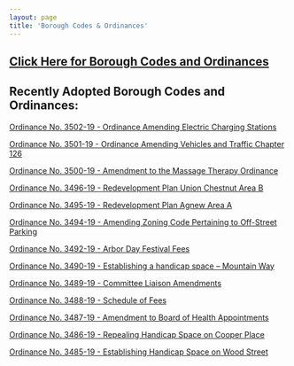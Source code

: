 ```yaml
---
layout: page
title: 'Borough Codes & Ordinances'
---
```


<h2><a href="http://ecode360.com/RU0183?needHash=true">Click Here for Borough Codes and Ordinances</a></h2>

## Recently Adopted Borough Codes and Ordinances:


[Ordinance No. 3502-19 - Ordinance Amending Electric Charging Stations](https://storage.googleapis.com/static.rutherford-nj.com/codes-ordinances/3502-19%20Ordinance%20Amending%20Electric%20Charging%20Stations.pdf)

[Ordinance No. 3501-19 - Ordinance Amending Vehicles and Traffic Chapter 126](https://storage.googleapis.com/static.rutherford-nj.com/codes-ordinances/3501-19%20Ordinance%20Amending%20Chapter%20126.pdf)

[Ordinance No. 3500-19 - Amendment to the Massage Therapy Ordinance](https://storage.googleapis.com/static.rutherford-nj.com/codes-ordinances/3500-19%20CHAPTER%2055%20-%20Repeal%20and%20Replace.pdf)

[Ordinance No. 3496-19 - Redevelopment Plan Union Chestnut Area B](https://storage.googleapis.com/static.rutherford-nj.com/codes-ordinances/3496-19%20Redevelopment%20Plan%20-%20Union%20%26%20Chestnut%20Area%20B.pdf)

[Ordinance No. 3495-19 - Redevelopment Plan Agnew Area A](https://storage.googleapis.com/static.rutherford-nj.com/codes-ordinances/3495-19%20Redevelopment%20Plan%20-%20Agnew%20Area%20A.pdf)

[Ordinance No. 3494-19 - Amending Zoning Code Pertaining to Off-Street Parking](https://storage.googleapis.com/static.rutherford-nj.com/codes-ordinances/3494-19%20amending%20the%20zoning%20code%20pertaining%20to%20off-street%20parking_1.pdf)

[Ordinance No. 3492-19 - Arbor Day Festival Fees](https://storage.googleapis.com/static.rutherford-nj.com/codes-ordinances/3492-19%20Arbor%20Day%20Festival%20Fees.pdf)

[Ordinance No. 3490-19 - Establishing a handicap space – Mountain Way](https://storage.googleapis.com/static.rutherford-nj.com/codes-ordinances/3490-19%20Establishing%20a%20handicap%20space%20-%20Mountain%20Way.pdf)

[Ordinance No. 3489-19 - Committee Liaison Amendments](https://storage.googleapis.com/static.rutherford-nj.com/codes-ordinances/3489-19%20Proposed%20Amendments%20to%20Chapter%205-8%20-%20Committees%20(002).pdf)

[Ordinance No. 3488-19 - Schedule of Fees](https://storage.googleapis.com/static.rutherford-nj.com/codes-ordinances/3488-19%20Ordinance%20amending%20Chapter%2016-4%20and%2016-5.pdf)

[Ordinance No. 3487-19 - Amendment to Board of Health Appointments](https://storage.googleapis.com/static.rutherford-nj.com/codes-ordinances/3487-19%20Ordinance%20amending%20Chapter%2016%20BOH.pdf)

[Ordinance No. 3486-19 - Repealing Handicap Space on Cooper Place](https://storage.googleapis.com/static.rutherford-nj.com/codes-ordinances/3486-19%20repealing%20a%20handicap%20space%20on%20Cooper%20Place.pdf)

[Ordinance No. 3485-19 - Establishing Handicap Space on Wood Street](https://storage.googleapis.com/static.rutherford-nj.com/codes-ordinances/3485-19%20establishing%20a%20handicap%20space%20on%20Wood%20Street.pdf)



